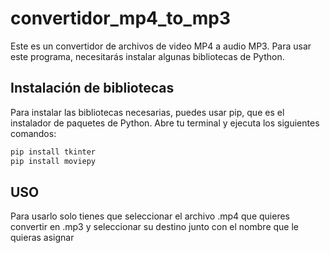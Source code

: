 # convertidor_mp4_to_mp3

Este es un convertidor de archivos de video MP4 a audio MP3. Para usar este programa, necesitarás instalar algunas bibliotecas de Python.

## Instalación de bibliotecas

Para instalar las bibliotecas necesarias, puedes usar pip, que es el instalador de paquetes de Python. Abre tu terminal y ejecuta los siguientes comandos:

```bash
pip install tkinter
pip install moviepy
```
## USO
Para usarlo solo tienes que seleccionar el archivo .mp4 que quieres convertir en .mp3 y seleccionar su destino junto con el nombre que le quieras asignar